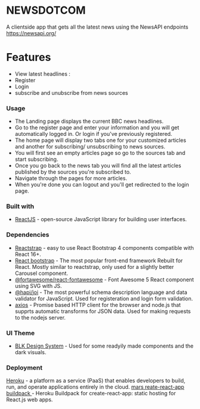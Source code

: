 # NEWSDOTCOM

A clientside app that gets all the latest news using the NewsAPI endpoints https://newsapi.org/

# Features
  - View latest headlines : 
  - Register
  - Login
  - subscribe and unubscribe from news sources



### Usage
  - The Landing page displays the current BBC news headlines.
  - Go to the register page and enter your information and you will get automatically logged in. Or login if you've previously registered.
  - The home page will display two tabs one for your customized articles and another for subscribing/ unsubscribing to news sources.
  - You will first see an empty articles page so go to the sources tab and start subscribing.
  - Once you go back to the news tab you will find all the latest articles published by the sources you're subscribed to.
  - Navigate through the pages for more articles.
  - When you're done you can logout and you'll get redirected to the login page.




### Built with

* [ReactJS](https://breakdance.github.io/breakdance/) -  open-source JavaScript library for building user interfaces.


### Dependencies

* [Reactstrap](https://reactstrap.github.io/) -  easy to use React Bootstrap 4 components compatible with React 16+.
* [React bootstrap](https://react-bootstrap.github.io/) - The most popular front-end framework Rebuilt for React. Mostly similar to reactstrap, only used for a slightly better Carousel component.
*  [ @fortawesome/react-fontawesome](https://www.npmjs.com/package/@fortawesome/react-fontawesome) - Font Awesome 5 React component using SVG with JS.
*  [@hapi/joi](https://www.npmjs.com/package/@hapi/joi) - The most powerful schema description language and data validator for JavaScript. Used for registeration and login form validation.
* [axios](https://www.npmjs.com/package/axios) - Promise based HTTP client for the browser and node.js that supprts automatic transforms for JSON data. Used for making requests to the nodejs server.
 ### UI Theme

* [BLK Design System](https://github.com/creativetimofficial/blk-design-system-react) - Used for some readyily made components and the dark visuals.

### Deployment

[Heroku](https://dashboard.heroku.com/apps) - a platform as a service (PaaS) that enables developers to build, run, and operate applications entirely in the cloud.
[mars reate-react-app buildpack ](https://github.com/mars/create-react-app-buildpack) - Heroku Buildpack for create-react-app: static hosting for React.js web apps.

